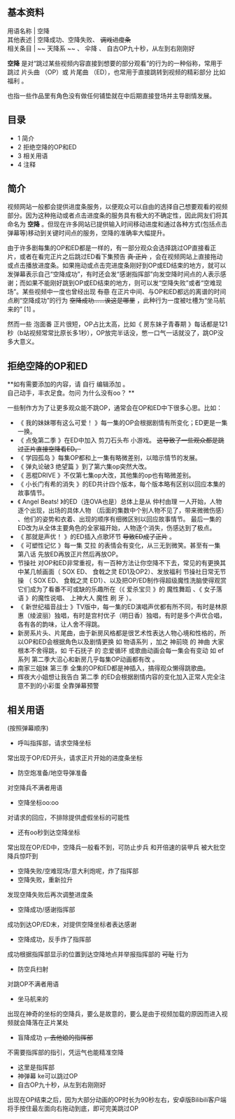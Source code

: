**基本资料**  
---  
用语名称  |  空降   
其他表述  |  空降成功、空降失败、 ~~调戏进度条~~  
相关条目  |  ~~ 天降系  ~~ 、  伞降  、  自古OP九十秒，从左到右刚刚好   
  
**空降** 是对“跳过某些视频内容直接到想要的部分观看”的行为的一种俗称，常用于跳过  片头曲  （OP）或  片尾曲
（ED），也常用于直接跳转到视频的精彩部分  比如  福利  。

也指一些作品里有角色没有做任何铺垫就在中后期直接登场并主导剧情发展。

##  目录

  * 1  简介 
  * 2  拒绝空降的OP和ED 
  * 3  相关用语 
  * 4  注释 

##  简介

视频网站一般都会提供进度条服务，以便观众可以自由的选择自己想要观看的视频部分。因为这种拖动或者点击进度条的服务具有极大的不确定性，因此网友们将其命名为
**空降** 。但现在许多网站已提供输入时间移动进度和通过各种方式(包括点击弹幕等)移动到关键时间点的服务，空降的准确率大幅提升。

由于许多剧每集的OP和ED都是一样的，有一部分观众会选择跳过OP直接看正片，或者在看完正片之后跳过ED看下集预告 ~~真·正片~~
，会在视频网站上直接拖动或点击播放进度条。如果拖动或点击完进度条刚好到OP或ED结束的地方，就可以发弹幕表示自己“空降成功”，有时还会发“感谢指挥部”向发空降时间点的人表示感谢；而如果不能刚好跳到OP或ED结束的地方，则可以发“空降失败”或者“空难现场”。某些视频中一度也曾经出现
~~有意~~ 在正片中间、与OP和ED都远的离谱的时间点刷“空降成功”的行为 ~~空降成功……诶这是哪里~~ ，此种行为一度被吐槽为“坐马航来的”  [1]
。

然而一些  泡面番  正片很短，OP占比太高，比如《  房东妹子青春期
》每话都是121秒（b站视频常常比原长多1秒），OP放完半话没，憋一口气一话就没了，跳OP没多大意义。

##  拒绝空降的OP和ED

**如有需要添加的内容，请 自行  编辑添加  。  
自己动手，丰衣足食。勿问  为什么没有oo？  **

一些制作方为了让更多观众能不跳OP，通常会在OP和ED中下很多心思。比如：

  * 《  我的妹妹哪有这么可爱！  》每一集的OP会根据剧情有所变化；ED更是一集一换。 
  * 《  点兔第二季  》在ED中加入  剪刀石头布  小游戏。 ~~这导致了一些观众都是跳过正片直接空降看ED。~~
  * 《  学园孤岛  》每集OP都和上一集有略微差别，以暗示情节的发展。 
  * 《  弹丸论破3 绝望篇  》到了第六集op突然大改。 
  * 《  恶棍DRIVE  》不仅第七集op大改，其他集的op也有略微差别。 
  * 《  小长门有希的消失  》的ED共计四个版本，每个版本略有区别以回应本集的故事情节。 
  * 《  Angel Beats!  》的ED（连OVA也是）总体上是从  仲村由理  一人开始，人物逐个出现，出场的具体人物  （后面的集数中个别人物不见了，带来微微伤感）  、他们的姿势和衣着、出现的顺序有细微区别以回应故事情节。  最后一集的ED改为从全体主要角色的全家福开始，人物逐个消失，伤感达到了极点。 
  * 《  那就是声优！  》的ED插入点歌环节 ~~导致ED成了正片~~ 。 
  * 《  可塑性记忆  》每一集  艾拉  的表情会有变化，从三无到微笑。甚至有一集  第八话  先放ED再放正片然后再放OP。 
  * 节操社  对OP和ED非常重视，有一百种方法让你空降不下去，常见的有更换其中某几帧画面（  SOX  ED、  食戟之灵  ED1及OP2）、发放福利  节操社日常无节操  （  SOX  ED、  食戟之灵  ED1）、以及把OP/ED制作得超级魔性洗脑使得观赏它们成为了看番不可或缺的乐趣所在（《  爱杀宝贝  》的  魔性舞蹈  、《  女子落语  》的魔性说唱、  上神大人  魔性  刷  牙  ）。 
  * 《  新世纪福音战士  》TV版中，每一集的ED演唱声优都有所不同，有时是林原惠（绫波丽）独唱，有时是宫村优子（明日香）独唱，有时是多个声优合唱，各有各的韵味，让人舍不得跳。 
  * 新房系片头、片尾曲，由于新房风格都是很艺术性表达人物心境和性格的，所以OP和ED会根据角色以及剧情更换  如  物语系列  ，加之  神前晓  的  神曲  大家根本不舍得跳，如  千石抚子  的  恋爱循环  或歌曲动画会每一集会有变动  如  ef系列  第二季大沼心和新房几乎每集OP动画都有改  。 
  * 南家三姐妹 第三季  全集的OP和ED都是神插入，搞得观众懒得跳歌曲。 
  * 辉夜大小姐想让我告白 第二季  的ED会根据剧情内容的变化加入正常人完全注意不到的小彩蛋  全靠弹幕预警 

##  相关用语

(按照弹幕顺序)

  * 呼叫指挥部，请求空降坐标 

常出现于OP/ED开头，请求正片开始的进度条坐标

  * 防空炮准备/地空导弹准备 

对空降兵不满者用语

  * 空降坐标oo:oo 

对请求的回应，不排除提供虚假坐标的可能性

  * 还有oo秒到达空降坐标 

常出现在OP/ED中，空降兵一般看不到，可防止步兵  和开倍速的装甲兵  被大批空降兵惊吓到

  * 空降失败/空难现场/意大利炮呢，炸了指挥部 
  * 空降失败，重新拉升 

发现空降失败后再次调整进度条

  * 空降成功/感谢指挥部 

成功到达OP/ED末，对提供空降坐标者表达感谢

  * 空降成功，反手炸了指挥部 

成功根据指挥部显示的位置到达空降地点并举报指挥部的 ~~可耻~~ 行为

  * 防空兵扫射 

对跳OP不满者用语

  * 坐马航来的 

出现在神奇的坐标的空降兵，要么是故意的，要么是由于视频加载的原因而进入视频就会降落在正片某处

  * 盲降成功 ~~，去他娘的指挥部~~

不需要指挥部的指引，凭运气也能精准空降

  * 这里是指挥部 
  * 神弹幕 ke可以跳过OP 
  * 自古OP九十秒，从左到右刚刚好 

出现在OP结束之后，因为大部分动画的OP时长为90秒左右，安卓版Bilibili客户端将手按住最左面向右拖动到底，即可完美跳过OP